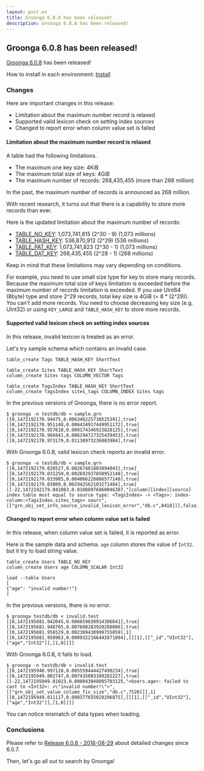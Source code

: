 ```yaml
---
layout: post.en
title: Groonga 6.0.8 has been released!
description: Groonga 6.0.8 has been released!
---
```


## Groonga 6.0.8 has been released!

[Groonga 6.0.8](/docs/news.html#release-6-0-8) has been released!

How to install in each environment: [Install](/docs/install.html)

### Changes

Here are important changes in this release:

* Limitation about the maximum number record is relaxed
* Supported valid lexicon check on setting index sources
* Changed to report error when column value set is failed

#### Limitation about the maximum number record is relaxed

A table had the following limitations.

* The maximum one key size: 4KiB
* The maximum total size of keys: 4GiB
* The maximum number of records: 268,435,455 (more than 268 million)

In the past, the maximum number of records is announced as 268 million.

With recent research, it turns out that there is a capability to store more records than ever.

Here is the updated limitation about the maximum number of records:

* [TABLE_NO_KEY](/docs/reference/tables.html#table-no-key): 1,073,741,815 (2^30 - 9) (1,073 millions)
* [TABLE_HASH_KEY](/docs/reference/tables.html#table-hash-key): 536,870,912 (2^29) (536 millions)
* [TABLE_PAT_KEY](/docs/reference/tables.html#table-pat-key): 1,073,741,823 (2^30 - 1) (1,073 millions)
* [TABLE_DAT_KEY](/docs/reference/tables.html#table-dat-key): 268,435,455 (2^28 - 1) (268 millions)

Keep in mind that these limitations may vary depending on conditions.

For example, you need to use small size type for key to store many records. Because the maximum total size of keys limitation is exceeded before the maximum number of records limitation is exceeded. If you use UInt64 (8byte) type and store 2^29 records, total key size is 4GiB (= 8 * (2^29)). You can't add more records. You need to choose decreasing key size (e.g. UInt32) or using `KEY_LARGE` and `TABLE_HASH_KEY` to store more records.

#### Supported valid lexicon check on setting index sources

In this release, invalid lexicon is treated as an error.

Let's try sample schema which contains an invalid case.

```
table_create Tags TABLE_HASH_KEY ShortText

table_create Sites TABLE_HASH_KEY ShortText
column_create Sites tags COLUMN_VECTOR Tags

table_create TagsIndex TABLE_HASH_KEY ShortText
column_create TagsIndex sites_tags COLUMN_INDEX Sites tags
```

In the previous versions of Groonga, there is no error report.

```
$ groonga -n testdb/db < sample.grn
[[0,1472192178.94475,0.006346225738525391],true]
[[0,1472192178.951148,0.006434917449951172],true]
[[0,1472192178.957618,0.009174346923828125],true]
[[0,1472192178.966841,0.006294727325439453],true]
[[0,1472192178.973179,0.01138973236083984],true]
```

With Groonga 6.0.8, valid lexicon check reports an invalid error.

```
$ groonga -n testdb/db < sample.grn
[[0,1472192179.028527,0.00267481803894043],true]
[[0,1472192179.031259,0.002692937850952148],true]
[[0,1472192179.033985,0.004066228866577148],true]
[[0,1472192179.03809,0.002942562103271484],true]
[[-22,1472192179.041083,0.01088976860046387,"[column][index][source] index table must equal to source type: <TagsIndex> -> <Tags>: index-column:<TagsIndex.sites_tags> sourc",[["grn_obj_set_info_source_invalid_lexicon_error","db.c",8418]]],false]
```

#### Changed to report error when column value set is failed

In this release, when column value set is failed, it is reported as error.

Here is the sample data and schema. `age` column stores the value of `Int32`. but it try to load string value.

```
table_create Users TABLE_NO_KEY
column_create Users age COLUMN_SCALAR Int32

load --table Users
[
{"age": "invalid number!"}
]
```

In the previous versions, there is no error.

```
$ groonga testdb/db < invalid.test
[[0,1472195681.942045,0.006659030914306641],true]
[[0,1472195681.948765,0.007688283920288086],true]
[[0,1472195681.956529,0.002389430999755859],1]
[[0,1472195681.958963,0.0009322166442871094],[[[1],[["_id","UInt32"],["age","Int32"]],[1,0]]]]
```

With Groonga 6.0.8, it fails to load.

```
$ groonga -n testdb/db < invalid.test
[[0,1472195948.997128,0.005559444427490234],true]
[[0,1472195949.002747,0.007435083389282227],true]
[[-22,1472195949.01023,0.000843048095703125,"<Users.age>: failed to cast to <Int32>: <\"invalid number!\">",[["grn_obj_set_value_column_fix_size","db.c",7520]]],1]
[[0,1472195949.011117,0.000377655029296875],[[[1],[["_id","UInt32"],["age","Int32"]],[1,0]]]]
```

You can notice mismatch of data types when loading.

### Conclusions

Please refer to [Release 6.0.8 - 2016-08-29](/docs/news.html#release-6-0-8) about detailed changes since 6.0.7.

Then, let's go all out to search by Groonga!
